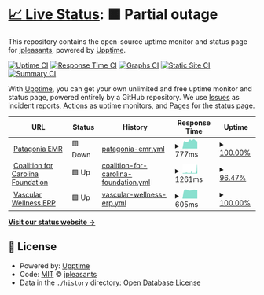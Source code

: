 # [📈 Live Status](https://jpleasants.github.io/upptime): <!--live status--> **🟧 Partial outage**

This repository contains the open-source uptime monitor and status page for [jpleasants](https://jpleasants.github.io/upptime), powered by [Upptime](https://github.com/upptime/upptime).

[![Uptime CI](https://github.com/jpleasants/upptime/workflows/Uptime%20CI/badge.svg)](https://github.com/jpleasants/upptime/actions?query=workflow%3A%22Uptime+CI%22)
[![Response Time CI](https://github.com/jpleasants/upptime/workflows/Response%20Time%20CI/badge.svg)](https://github.com/jpleasants/upptime/actions?query=workflow%3A%22Response+Time+CI%22)
[![Graphs CI](https://github.com/jpleasants/upptime/workflows/Graphs%20CI/badge.svg)](https://github.com/jpleasants/upptime/actions?query=workflow%3A%22Graphs+CI%22)
[![Static Site CI](https://github.com/jpleasants/upptime/workflows/Static%20Site%20CI/badge.svg)](https://github.com/jpleasants/upptime/actions?query=workflow%3A%22Static+Site+CI%22)
[![Summary CI](https://github.com/jpleasants/upptime/workflows/Summary%20CI/badge.svg)](https://github.com/jpleasants/upptime/actions?query=workflow%3A%22Summary+CI%22)

With [Upptime](https://upptime.js.org), you can get your own unlimited and free uptime monitor and status page, powered entirely by a GitHub repository. We use [Issues](https://github.com/jpleasants/upptime/issues) as incident reports, [Actions](https://github.com/jpleasants/upptime/actions) as uptime monitors, and [Pages](https://jpleasants.github.io/upptime) for the status page.

<!--start: status pages-->
<!-- This summary is generated by Upptime (https://github.com/upptime/upptime) -->
<!-- Do not edit this manually, your changes will be overwritten -->
<!-- prettier-ignore -->
| URL | Status | History | Response Time | Uptime |
| --- | ------ | ------- | ------------- | ------ |
| <img alt="" src="https://icons.duckduckgo.com/ip3/null.ico" height="13"> [Patagonia EMR](patagoniaemr.com) | 🟥 Down | [patagonia-emr.yml](https://github.com/jpleasants/upptime/commits/HEAD/history/patagonia-emr.yml) | <details><summary><img alt="Response time graph" src="./graphs/patagonia-emr/response-time-week.png" height="20"> 777ms</summary><br><a href="https://jpleasants.github.io/upptime/history/patagonia-emr"><img alt="Response time 509" src="https://img.shields.io/endpoint?url=https%3A%2F%2Fraw.githubusercontent.com%2Fjpleasants%2Fupptime%2FHEAD%2Fapi%2Fpatagonia-emr%2Fresponse-time.json"></a><br><a href="https://jpleasants.github.io/upptime/history/patagonia-emr"><img alt="24-hour response time 759" src="https://img.shields.io/endpoint?url=https%3A%2F%2Fraw.githubusercontent.com%2Fjpleasants%2Fupptime%2FHEAD%2Fapi%2Fpatagonia-emr%2Fresponse-time-day.json"></a><br><a href="https://jpleasants.github.io/upptime/history/patagonia-emr"><img alt="7-day response time 777" src="https://img.shields.io/endpoint?url=https%3A%2F%2Fraw.githubusercontent.com%2Fjpleasants%2Fupptime%2FHEAD%2Fapi%2Fpatagonia-emr%2Fresponse-time-week.json"></a><br><a href="https://jpleasants.github.io/upptime/history/patagonia-emr"><img alt="30-day response time 790" src="https://img.shields.io/endpoint?url=https%3A%2F%2Fraw.githubusercontent.com%2Fjpleasants%2Fupptime%2FHEAD%2Fapi%2Fpatagonia-emr%2Fresponse-time-month.json"></a><br><a href="https://jpleasants.github.io/upptime/history/patagonia-emr"><img alt="1-year response time 525" src="https://img.shields.io/endpoint?url=https%3A%2F%2Fraw.githubusercontent.com%2Fjpleasants%2Fupptime%2FHEAD%2Fapi%2Fpatagonia-emr%2Fresponse-time-year.json"></a></details> | <details><summary><a href="https://jpleasants.github.io/upptime/history/patagonia-emr">100.00%</a></summary><a href="https://jpleasants.github.io/upptime/history/patagonia-emr"><img alt="All-time uptime 99.88%" src="https://img.shields.io/endpoint?url=https%3A%2F%2Fraw.githubusercontent.com%2Fjpleasants%2Fupptime%2FHEAD%2Fapi%2Fpatagonia-emr%2Fuptime.json"></a><br><a href="https://jpleasants.github.io/upptime/history/patagonia-emr"><img alt="24-hour uptime 99.99%" src="https://img.shields.io/endpoint?url=https%3A%2F%2Fraw.githubusercontent.com%2Fjpleasants%2Fupptime%2FHEAD%2Fapi%2Fpatagonia-emr%2Fuptime-day.json"></a><br><a href="https://jpleasants.github.io/upptime/history/patagonia-emr"><img alt="7-day uptime 100.00%" src="https://img.shields.io/endpoint?url=https%3A%2F%2Fraw.githubusercontent.com%2Fjpleasants%2Fupptime%2FHEAD%2Fapi%2Fpatagonia-emr%2Fuptime-week.json"></a><br><a href="https://jpleasants.github.io/upptime/history/patagonia-emr"><img alt="30-day uptime 100.00%" src="https://img.shields.io/endpoint?url=https%3A%2F%2Fraw.githubusercontent.com%2Fjpleasants%2Fupptime%2FHEAD%2Fapi%2Fpatagonia-emr%2Fuptime-month.json"></a><br><a href="https://jpleasants.github.io/upptime/history/patagonia-emr"><img alt="1-year uptime 99.85%" src="https://img.shields.io/endpoint?url=https%3A%2F%2Fraw.githubusercontent.com%2Fjpleasants%2Fupptime%2FHEAD%2Fapi%2Fpatagonia-emr%2Fuptime-year.json"></a></details>
| <img alt="" src="https://icons.duckduckgo.com/ip3/coalitionforcarolinafoundation.org.ico" height="13"> [Coalition for Carolina Foundation](https://coalitionforcarolinafoundation.org) | 🟩 Up | [coalition-for-carolina-foundation.yml](https://github.com/jpleasants/upptime/commits/HEAD/history/coalition-for-carolina-foundation.yml) | <details><summary><img alt="Response time graph" src="./graphs/coalition-for-carolina-foundation/response-time-week.png" height="20"> 1261ms</summary><br><a href="https://jpleasants.github.io/upptime/history/coalition-for-carolina-foundation"><img alt="Response time 822" src="https://img.shields.io/endpoint?url=https%3A%2F%2Fraw.githubusercontent.com%2Fjpleasants%2Fupptime%2FHEAD%2Fapi%2Fcoalition-for-carolina-foundation%2Fresponse-time.json"></a><br><a href="https://jpleasants.github.io/upptime/history/coalition-for-carolina-foundation"><img alt="24-hour response time 7400" src="https://img.shields.io/endpoint?url=https%3A%2F%2Fraw.githubusercontent.com%2Fjpleasants%2Fupptime%2FHEAD%2Fapi%2Fcoalition-for-carolina-foundation%2Fresponse-time-day.json"></a><br><a href="https://jpleasants.github.io/upptime/history/coalition-for-carolina-foundation"><img alt="7-day response time 1261" src="https://img.shields.io/endpoint?url=https%3A%2F%2Fraw.githubusercontent.com%2Fjpleasants%2Fupptime%2FHEAD%2Fapi%2Fcoalition-for-carolina-foundation%2Fresponse-time-week.json"></a><br><a href="https://jpleasants.github.io/upptime/history/coalition-for-carolina-foundation"><img alt="30-day response time 1064" src="https://img.shields.io/endpoint?url=https%3A%2F%2Fraw.githubusercontent.com%2Fjpleasants%2Fupptime%2FHEAD%2Fapi%2Fcoalition-for-carolina-foundation%2Fresponse-time-month.json"></a><br><a href="https://jpleasants.github.io/upptime/history/coalition-for-carolina-foundation"><img alt="1-year response time 871" src="https://img.shields.io/endpoint?url=https%3A%2F%2Fraw.githubusercontent.com%2Fjpleasants%2Fupptime%2FHEAD%2Fapi%2Fcoalition-for-carolina-foundation%2Fresponse-time-year.json"></a></details> | <details><summary><a href="https://jpleasants.github.io/upptime/history/coalition-for-carolina-foundation">96.47%</a></summary><a href="https://jpleasants.github.io/upptime/history/coalition-for-carolina-foundation"><img alt="All-time uptime 99.40%" src="https://img.shields.io/endpoint?url=https%3A%2F%2Fraw.githubusercontent.com%2Fjpleasants%2Fupptime%2FHEAD%2Fapi%2Fcoalition-for-carolina-foundation%2Fuptime.json"></a><br><a href="https://jpleasants.github.io/upptime/history/coalition-for-carolina-foundation"><img alt="24-hour uptime 100.00%" src="https://img.shields.io/endpoint?url=https%3A%2F%2Fraw.githubusercontent.com%2Fjpleasants%2Fupptime%2FHEAD%2Fapi%2Fcoalition-for-carolina-foundation%2Fuptime-day.json"></a><br><a href="https://jpleasants.github.io/upptime/history/coalition-for-carolina-foundation"><img alt="7-day uptime 96.47%" src="https://img.shields.io/endpoint?url=https%3A%2F%2Fraw.githubusercontent.com%2Fjpleasants%2Fupptime%2FHEAD%2Fapi%2Fcoalition-for-carolina-foundation%2Fuptime-week.json"></a><br><a href="https://jpleasants.github.io/upptime/history/coalition-for-carolina-foundation"><img alt="30-day uptime 93.94%" src="https://img.shields.io/endpoint?url=https%3A%2F%2Fraw.githubusercontent.com%2Fjpleasants%2Fupptime%2FHEAD%2Fapi%2Fcoalition-for-carolina-foundation%2Fuptime-month.json"></a><br><a href="https://jpleasants.github.io/upptime/history/coalition-for-carolina-foundation"><img alt="1-year uptime 99.29%" src="https://img.shields.io/endpoint?url=https%3A%2F%2Fraw.githubusercontent.com%2Fjpleasants%2Fupptime%2FHEAD%2Fapi%2Fcoalition-for-carolina-foundation%2Fuptime-year.json"></a></details>
| <img alt="" src="https://icons.duckduckgo.com/ip3/erp7.carolinawellnessgroup.com.ico" height="13"> [Vascular Wellness ERP](https://erp7.carolinawellnessgroup.com/) | 🟩 Up | [vascular-wellness-erp.yml](https://github.com/jpleasants/upptime/commits/HEAD/history/vascular-wellness-erp.yml) | <details><summary><img alt="Response time graph" src="./graphs/vascular-wellness-erp/response-time-week.png" height="20"> 605ms</summary><br><a href="https://jpleasants.github.io/upptime/history/vascular-wellness-erp"><img alt="Response time 417" src="https://img.shields.io/endpoint?url=https%3A%2F%2Fraw.githubusercontent.com%2Fjpleasants%2Fupptime%2FHEAD%2Fapi%2Fvascular-wellness-erp%2Fresponse-time.json"></a><br><a href="https://jpleasants.github.io/upptime/history/vascular-wellness-erp"><img alt="24-hour response time 611" src="https://img.shields.io/endpoint?url=https%3A%2F%2Fraw.githubusercontent.com%2Fjpleasants%2Fupptime%2FHEAD%2Fapi%2Fvascular-wellness-erp%2Fresponse-time-day.json"></a><br><a href="https://jpleasants.github.io/upptime/history/vascular-wellness-erp"><img alt="7-day response time 605" src="https://img.shields.io/endpoint?url=https%3A%2F%2Fraw.githubusercontent.com%2Fjpleasants%2Fupptime%2FHEAD%2Fapi%2Fvascular-wellness-erp%2Fresponse-time-week.json"></a><br><a href="https://jpleasants.github.io/upptime/history/vascular-wellness-erp"><img alt="30-day response time 604" src="https://img.shields.io/endpoint?url=https%3A%2F%2Fraw.githubusercontent.com%2Fjpleasants%2Fupptime%2FHEAD%2Fapi%2Fvascular-wellness-erp%2Fresponse-time-month.json"></a><br><a href="https://jpleasants.github.io/upptime/history/vascular-wellness-erp"><img alt="1-year response time 414" src="https://img.shields.io/endpoint?url=https%3A%2F%2Fraw.githubusercontent.com%2Fjpleasants%2Fupptime%2FHEAD%2Fapi%2Fvascular-wellness-erp%2Fresponse-time-year.json"></a></details> | <details><summary><a href="https://jpleasants.github.io/upptime/history/vascular-wellness-erp">100.00%</a></summary><a href="https://jpleasants.github.io/upptime/history/vascular-wellness-erp"><img alt="All-time uptime 99.83%" src="https://img.shields.io/endpoint?url=https%3A%2F%2Fraw.githubusercontent.com%2Fjpleasants%2Fupptime%2FHEAD%2Fapi%2Fvascular-wellness-erp%2Fuptime.json"></a><br><a href="https://jpleasants.github.io/upptime/history/vascular-wellness-erp"><img alt="24-hour uptime 100.00%" src="https://img.shields.io/endpoint?url=https%3A%2F%2Fraw.githubusercontent.com%2Fjpleasants%2Fupptime%2FHEAD%2Fapi%2Fvascular-wellness-erp%2Fuptime-day.json"></a><br><a href="https://jpleasants.github.io/upptime/history/vascular-wellness-erp"><img alt="7-day uptime 100.00%" src="https://img.shields.io/endpoint?url=https%3A%2F%2Fraw.githubusercontent.com%2Fjpleasants%2Fupptime%2FHEAD%2Fapi%2Fvascular-wellness-erp%2Fuptime-week.json"></a><br><a href="https://jpleasants.github.io/upptime/history/vascular-wellness-erp"><img alt="30-day uptime 99.90%" src="https://img.shields.io/endpoint?url=https%3A%2F%2Fraw.githubusercontent.com%2Fjpleasants%2Fupptime%2FHEAD%2Fapi%2Fvascular-wellness-erp%2Fuptime-month.json"></a><br><a href="https://jpleasants.github.io/upptime/history/vascular-wellness-erp"><img alt="1-year uptime 99.93%" src="https://img.shields.io/endpoint?url=https%3A%2F%2Fraw.githubusercontent.com%2Fjpleasants%2Fupptime%2FHEAD%2Fapi%2Fvascular-wellness-erp%2Fuptime-year.json"></a></details>

<!--end: status pages-->

[**Visit our status website →**](https://jpleasants.github.io/upptime)

## 📄 License

- Powered by: [Upptime](https://github.com/upptime/upptime)
- Code: [MIT](./LICENSE) © [jpleasants](https://jpleasants.github.io/upptime)
- Data in the `./history` directory: [Open Database License](https://opendatacommons.org/licenses/odbl/1-0/)
